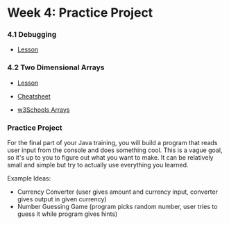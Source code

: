 # Week 4: Practice Project

### 4.1 Debugging

- [Lesson](https://www.codecademy.com/courses/learn-java/lessons/java-debugging)

### 4.2 Two Dimensional Arrays

- [Lesson](https://www.codecademy.com/courses/learn-java/lessons/2-d-arrays-java)  
- [Cheatsheet](https://www.codecademy.com/learn/learn-java/modules/java-two-dimensional-arrays/cheatsheet)

- [w3Schools Arrays](https://www.w3schools.com/java/java_arrays.asp)

### Practice Project

For the final part of your Java training, you will build a program that reads user input from the console and does something cool. This is a vague goal, so it's up to you to figure out what you want to make. It can be relatively small and simple but try to actually use everything you learned.

Example Ideas:

* Currency Converter (user gives amount and currency input, converter gives output in given currency)
* Number Guessing Game (program picks random number, user tries to guess it while program gives hints)

